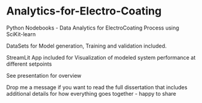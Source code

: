 # Analytics-for-Electro-Coating
Python Nodebooks - Data Analytics for ElectroCoating Process using SciKit-learn

DataSets for Model generation, Training and validation included.

StreamLit App included for Visualization of modeled system performance at different setpoints

See presentation for overview

Drop me a message if you want to read the full dissertation that includes additional details for how everything goes together - happy to share
